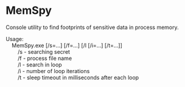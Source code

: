 # MemSpy

Console utility to find footprints of sensitive data in process memory.

Usage:  
&nbsp;&nbsp;&nbsp;&nbsp;MemSpy.exe [/s=...] [/f=...] [/l [/i=...] [/t=...]]  
&nbsp;&nbsp;&nbsp;&nbsp;&nbsp;&nbsp;&nbsp;&nbsp;/s - searching secret  
&nbsp;&nbsp;&nbsp;&nbsp;&nbsp;&nbsp;&nbsp;&nbsp;/f - process file name  
&nbsp;&nbsp;&nbsp;&nbsp;&nbsp;&nbsp;&nbsp;&nbsp;/l - search in loop  
&nbsp;&nbsp;&nbsp;&nbsp;&nbsp;&nbsp;&nbsp;&nbsp;/i - number of loop iterations  
&nbsp;&nbsp;&nbsp;&nbsp;&nbsp;&nbsp;&nbsp;&nbsp;/t - sleep timeout in milliseconds after each loop
